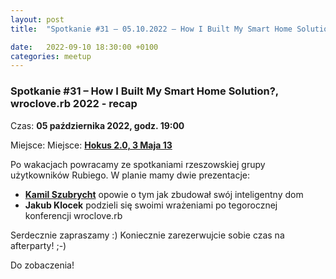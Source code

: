 ```yaml
---
layout: post
title:  "Spotkanie #31 – 05.10.2022 – How I Built My Smart Home Solution?, wroclove.rb 2022 - recap"

date:   2022-09-10 18:30:00 +0100
categories: meetup
---
```


### Spotkanie #31 – How I Built My Smart Home Solution?, wroclove.rb 2022 - recap

Czas: **05 października 2022, godz. 19:00**

Miejsce: Miejsce: **[Hokus 2.0, 3 Maja 13](https://goo.gl/maps/MVZbt2tpW862)**

Po wakacjach powracamy ze spotkaniami rzeszowskiej grupy użytkowników Rubiego. W planie mamy dwie prezentacje:

* **[Kamil Szubrycht](https://twitter.com/kamilszubrycht)** opowie o tym jak zbudował swój inteligentny dom
* **Jakub Klocek** podzieli się swoimi wrażeniami po tegorocznej konferencji wroclove.rb

Serdecznie zapraszamy :) Koniecznie zarezerwujcie sobie czas na afterparty! ;-)

Do zobaczenia!

